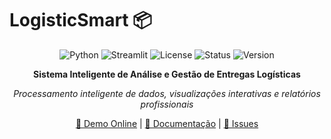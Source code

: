 # LogisticSmart 📦

<div align="center">

![Python](https://img.shields.io/badge/python-v3.10+-blue.svg)
![Streamlit](https://img.shields.io/badge/streamlit-v1.31+-red.svg)
![License](https://img.shields.io/badge/license-MIT-green.svg)
![Status](https://img.shields.io/badge/status-production-brightgreen.svg)
![Version](https://img.shields.io/badge/version-v2.0.0-blue.svg)

**Sistema Inteligente de Análise e Gestão de Entregas Logísticas**

*Processamento inteligente de dados, visualizações interativas e relatórios profissionais*

[🚀 Demo Online](https://logisticsmartx33beta.streamlit.app/) | [📖 Documentação](./docs/) | [🐛 Issues](https://github.com/NEO-SH1W4/LogisticSmart/issues)

</div>
